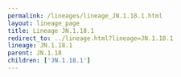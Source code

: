 ```yaml
---
permalink: /lineages/lineage_JN.1.18.1.html
layout: lineage_page
title: Lineage JN.1.18.1
redirect_to: ../lineage.html?lineage=JN.1.18.1
lineage: JN.1.18.1
parent: JN.1.18
children: ['JN.1.18.1']
---
```

